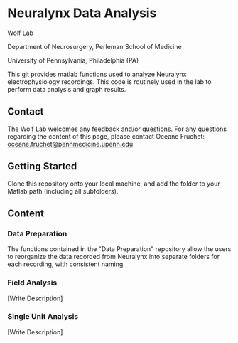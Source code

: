 # Neuralynx Data Analysis

Wolf Lab

Department of Neurosurgery, Perleman School of Medicine

University of Pennsylvania, Philadelphia (PA)

This git provides matlab functions used to analyze Neuralynx electrophysiology recordings. This code is routinely used in the lab to perform data analysis and graph results.


## Contact

The Wolf Lab welcomes any feedback and/or questions.
For any questions regarding the content of this page, please contact Oceane Fruchet: 
oceane.fruchet@pennmedicine.upenn.edu

## Getting Started

Clone this repository onto your local machine, and add the folder to your Matlab path (including all subfolders).

## Content

### Data Preparation

The functions contained in the "Data Preparation" repository allow the users to reorganize the data recorded from Neuralynx into separate folders for each recording, with consistent naming.

### Field Analysis

[Write Description]

### Single Unit Analysis

[Write Description]


